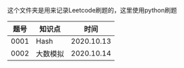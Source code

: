 这个文件夹是用来记录Leetcode刷题的，这里使用python刷题

|题号|知识点|时间|
|--|--|--|
|0001|Hash|2020.10.13|
|0002|大数模拟|2020.10.14|